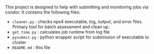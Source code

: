 This project is designed to help with submitting and monitoring jobs via
condor. It contains the following files:
- `cleaner.py` : checks npx4 executable, log, output, and error files. Primary
  tool for batch assessment and clean up.
- `get_time.py` : calculates job runtime from log file
- `pysubmit.py` : python wrapper script for submission of executable to cluster
- `README.md` : this file
